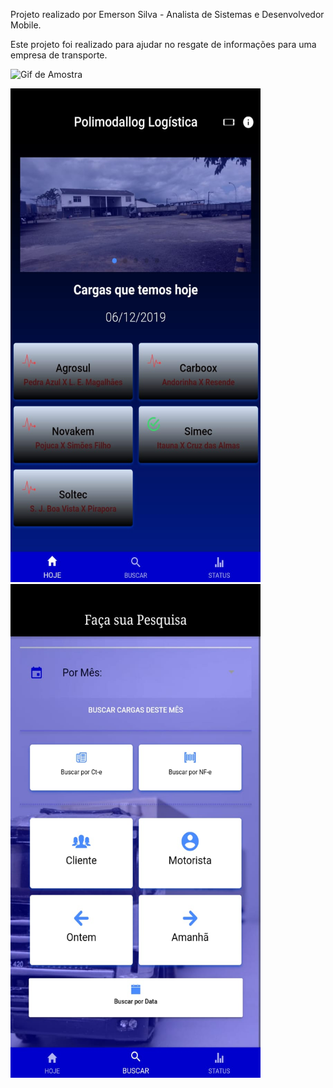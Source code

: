 Projeto realizado por Emerson Silva - Analista de Sistemas e Desenvolvedor Mobile.

Este projeto foi realizado para ajudar no resgate de informações para uma empresa de transporte.

![Gif de Amostra](https://github.com/csinho/Aplicacao_IONIC_FOB/blob/master/fob.gif)

<img src="https://github.com/csinho/Aplicacao_IONIC_FOB/blob/master/home.jpeg" width="400" height="790"> <img src="https://github.com/csinho/Aplicacao_IONIC_FOB/blob/master/busca.jpeg" width="400" height="790">


